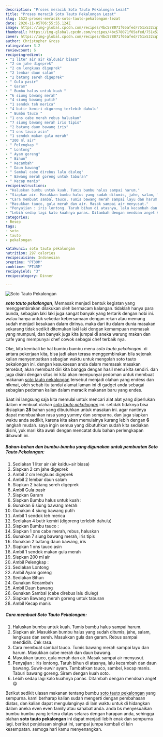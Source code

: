 ```yaml
---
description: "Proses meracik Soto Tauto Pekalongan Lezat"
title: "Proses meracik Soto Tauto Pekalongan Lezat"
slug: 1522-proses-meracik-soto-tauto-pekalongan-lezat
date: 2020-11-05T06:55:55.124Z
image: https://img-global.cpcdn.com/recipes/4bc578071f05afed/751x532cq70/soto-tauto-pekalongan-foto-resep-utama.jpg
thumbnail: https://img-global.cpcdn.com/recipes/4bc578071f05afed/751x532cq70/soto-tauto-pekalongan-foto-resep-utama.jpg
cover: https://img-global.cpcdn.com/recipes/4bc578071f05afed/751x532cq70/soto-tauto-pekalongan-foto-resep-utama.jpg
author: Christopher Gross
ratingvalue: 3.2
reviewcount: 6
recipeingredient:
- "1 liter air air kalduair biasa"
- "2 cm jahe digeprek"
- "2 cm lengkuas digeprek"
- "2 lembar daun salam"
- "2 batang sereh digeprek"
- " Gula pasir"
- " Garam"
- " Bumbu halus untuk kuah "
- "6 siung bawang merah"
- "4 siung bawang putih"
- "1 sendok teh merica"
- "4 butir kemiri digoreng terlebih dahulu"
- " Bumbu tauco "
- "1 ons cabe merah rebus haluskan"
- "7 siung bawang merah iris tipis"
- "2 batang daun bawang iris"
- "1 ons tauco asin"
- "1 sendok makan gula merah"
- "200 ml air"
- " Pelengkap "
- " Lontong"
- " Ayam goreng"
- " Bihun"
- " Kecambah"
- " Daun bawang"
- " Sambal cabe direbus lalu diuleg"
- " Bawang merah goreng untuk taburan"
- " Kecap manis"
recipeinstructions:
- "Haluskan bumbu untuk kuah. Tumis bumbu halus sampai harum."
- "Siapkan air. Masukkan bumbu halus yang sudah ditumis, jahe, salam, lengkuas dan sereh. Masukkan gula dan garam. Rebus sampai mendidih. Cek rasa."
- "Cara membuat sambal tauco. Tumis bawang merah sampai layu dan harum. Masukkan cabe merah dan daun bawang."
- "Masukkan tauco, gula merah dan air. Masak sampai air menyusut."
- "Penyajian : iris lontong. Taruh bihun di atasnya, lalu kecambah dan daun bawang. Suwir-suwir ayam. Tambahkan tauco, sambel, kecap manis. Taburi bawang goreng. Siram dengan kuah soto."
- "Lebih sedap lagi kalo kuahnya panas. Ditambah dengan mendoan anget 😋"
categories:
- Resep
tags:
- soto
- tauto
- pekalongan

katakunci: soto tauto pekalongan 
nutrition: 297 calories
recipecuisine: Indonesian
preptime: "PT39M"
cooktime: "PT45M"
recipeyield: "3"
recipecategory: Dinner

---
```



![Soto Tauto Pekalongan](https://img-global.cpcdn.com/recipes/4bc578071f05afed/751x532cq70/soto-tauto-pekalongan-foto-resep-utama.jpg)

<b><i>soto tauto pekalongan</i></b>, Memasak menjadi bentuk kegiatan yang menggembirakan dilakukan oleh bermacam kalangan. tidaklah hanya para bunda, sebagian laki laki juga sangat banyak yang tertarik dengan hobi ini. walau hanya untuk sekedar kebersamaan dengan rekan atau memang sudah menjadi kesukaan dalam dirinya. maka dari itu dalam dunia masakan sekarang tidak sedikit ditemukan laki laki dengan kemampuan memasak yang mumpuni, dan banyak juga kita jumpai di aneka warung makan dan cafe yang mempunyai chef cowok sebagai chef terbaik nya.

Oke, kita kembali ke hal bumbu bumbu menu <i>soto tauto pekalongan</i>. di antara pekerjaan kita, bisa jadi akan terasa menggembirakan bila sejenak kalian menyempatkan sebagian waktu untuk mengolah soto tauto pekalongan ini. dengan kesuksesan anda dalam memasak masakan tersebut, akan membuat diri kita bangga dengan hasil menu kita sendiri. dan juga disini dengan situs ini kita akan mempunyai pedoman untuk membuat makanan <u>soto tauto pekalongan</u> tersebut menjadi olahan yang endess dan nikmat, oleh sebab itu tandai alamat laman ini di gadget anda sebagai sebagian pedoman kalian dalam meracik makanan baru yang endes.




Saat ini langsung saja kita memulai untuk mencari alat alat yang diperlukan dalam membuat olahan <u><i>soto tauto pekalongan</i></u> ini. setidak tidaknya bisa disiapkan <b>28</b> bahan yang dibutuhkan untuk masakan ini. agar nantinya dapat membuahkan rasa yang yummy dan sempurna. dan juga siapkan waktu anda sedikit, karena kita akan memulainya kurang lebih dengan <b>6</b> langkah mudah. saya ingin semua yang dibutuhkan sudah kita sediakan disini, yuk mari kita awali dengan mencatat dulu bahan perlengkapan dibawah ini.

<!--inarticleads1-->

##### Bahan-bahan dan bumbu-bumbu yang digunakan untuk pembuatan Soto Tauto Pekalongan:

1. Sediakan 1 liter air (air kaldu+air biasa)
1. Siapkan 2 cm jahe digeprek
1. Ambil 2 cm lengkuas digeprek
1. Ambil 2 lembar daun salam
1. Siapkan 2 batang sereh digeprek
1. Ambil  Gula pasir
1. Siapkan  Garam
1. Siapkan  Bumbu halus untuk kuah :
1. Gunakan 6 siung bawang merah
1. Gunakan 4 siung bawang putih
1. Ambil 1 sendok teh merica
1. Sediakan 4 butir kemiri (digoreng terlebih dahulu)
1. Siapkan  Bumbu tauco :
1. Siapkan 1 ons cabe merah, rebus, haluskan
1. Gunakan 7 siung bawang merah, iris tipis
1. Gunakan 2 batang daun bawang, iris
1. Siapkan 1 ons tauco asin
1. Ambil 1 sendok makan gula merah
1. Siapkan 200 ml air
1. Ambil  Pelengkap :
1. Sediakan  Lontong
1. Ambil  Ayam goreng
1. Sediakan  Bihun
1. Gunakan  Kecambah
1. Ambil  Daun bawang
1. Gunakan  Sambal (cabe direbus lalu diuleg)
1. Siapkan  Bawang merah goreng untuk taburan
1. Ambil  Kecap manis




<!--inarticleads2-->

##### Cara membuat Soto Tauto Pekalongan:

1. Haluskan bumbu untuk kuah. Tumis bumbu halus sampai harum.
1. Siapkan air. Masukkan bumbu halus yang sudah ditumis, jahe, salam, lengkuas dan sereh. Masukkan gula dan garam. Rebus sampai mendidih. Cek rasa.
1. Cara membuat sambal tauco. Tumis bawang merah sampai layu dan harum. Masukkan cabe merah dan daun bawang.
1. Masukkan tauco, gula merah dan air. Masak sampai air menyusut.
1. Penyajian : iris lontong. Taruh bihun di atasnya, lalu kecambah dan daun bawang. Suwir-suwir ayam. Tambahkan tauco, sambel, kecap manis. Taburi bawang goreng. Siram dengan kuah soto.
1. Lebih sedap lagi kalo kuahnya panas. Ditambah dengan mendoan anget 😋




Berikut sedikit ulasan makanan tentang bumbu <u>soto tauto pekalongan</u> yang sempurna. kami berharap kalian sudah mengerti dengan pembahasan diatas, dan kalian dapat mengulanginya di lain waktu untuk di hidangkan dalam aneka even even family atau sahabat anda. anda bs menyesuaikan bumbu bumbu yang tertera diatas selaras dengan harapan anda, sehingga olahan <b>soto tauto pekalongan</b> ini dapat menjadi lebih enak dan sempurna lagi. berikut penjelasan singkat ini, sampai jumpa kembali di lain kesempatan. semoga hari kamu menyenangkan.
